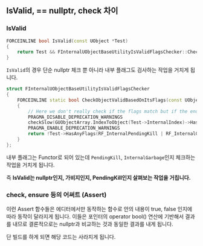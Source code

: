 ## IsValid, == nullptr, check 차이

### IsValid

```cpp
FORCEINLINE bool IsValid(const UObject *Test)
{
	return Test && FInternalUObjectBaseUtilityIsValidFlagsChecker::CheckObjectValidBasedOnItsFlags(Test);
}
```

`IsValid`의 경우 단순 nullptr 체크 뿐 아니라 내부 플래그도 검사하는 작업을 거치게 됩니다.

```cpp
struct FInternalUObjectBaseUtilityIsValidFlagsChecker
{
	FORCEINLINE static bool CheckObjectValidBasedOnItsFlags(const UObject* Test)
	{
		// Here we don't really check if the flags match but if the end result is the same
		PRAGMA_DISABLE_DEPRECATION_WARNINGS
		checkSlow(GUObjectArray.IndexToObject(Test->InternalIndex)->HasAnyFlags(EInternalObjectFlags::PendingKill | EInternalObjectFlags::Garbage) == Test->HasAnyFlags(RF_InternalPendingKill | RF_InternalGarbage));
		PRAGMA_ENABLE_DEPRECATION_WARNINGS
		return !Test->HasAnyFlags(RF_InternalPendingKill | RF_InternalGarbage);
	}
};
```

내부 플래그는 Functor로 되어 있는데 `PendingKill`, `InternalGarbage`인지 체크하는 작업을 거치게 됩니다.



즉 **IsValid는 nullptr인지, 가비지인지, PendingKill인지 살펴보는 작업을 거칩니다.**



### check, ensure 등의 어써트 (Assert)

이런 Assert 함수들은 에디터에서만 동작하는 함수로 안의 내용이 true, false 인지에 따라 동작이 달라지게 됩니다. 이들은 포인터의 operator bool() 연산에 기반해서 결과를 내므로 결론적으로는 nullptr과 비교하는 것과 동일한 결과를 내게 됩니다.



단 빌드를 하게 되면 해당 코드는 사라지게 됩니다.
